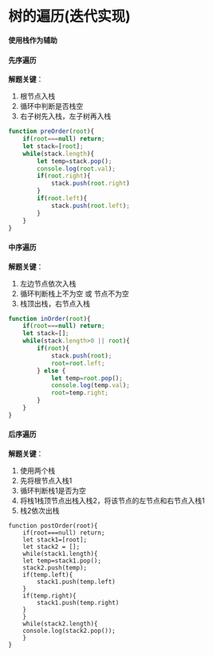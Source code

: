 # 树的遍历(迭代实现)

**使用栈作为辅助**

#### 先序遍历

**解题关键**：

1. 根节点入栈
2. 循环中判断是否栈空
3. 右子树先入栈，左子树再入栈

```js
function preOrder(root){
	if(root===null) return;
	let stack=[root];
	while(stack.length){
		let temp=stack.pop();
		console.log(root.val);
		if(root.right){
			stack.push(root.right)
		}
		if(root.left){
			stack.push(root.left);
		}
	}
}
```



#### 中序遍历

**解题关键**：

1. 左边节点依次入栈
2. 循环判断栈上不为空 或 节点不为空
3. 栈顶出栈，右节点入栈

```js
function inOrder(root){
	if(root===null) return;
	let stack=[];
	while(stack.length>0 || root){
		if(root){
			stack.push(root);
			root=root.left;
		} else {
			let temp=root.pop();
			console.log(temp.val);
			root=temp.right;
		}
	}
}
```



#### 后序遍历

**解题关键**：

1. 使用两个栈
2. 先将根节点入栈1
3. 循环判断栈1是否为空
4. 将栈1栈顶节点出栈入栈2，将该节点的左节点和右节点入栈1
5. 栈2依次出栈

```
function postOrder(root){
	if(root===null) return;
	let stack1=[root];
	let stack2 = [];
	while(stack1.length){
	let temp=stack1.pop();
	stack2.push(temp);
	if(temp.left){
		stack1.push(temp.left)
	}
	if(temp.right){
		stack1.push(temp.right)
	}
	}
	while(stack2.length){
	console.log(stack2.pop());
	}
}
```

